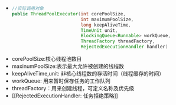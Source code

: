 - ```java
  //实际调用对象
  public ThreadPoolExecutor(int corePoolSize,
                            int maximumPoolSize,
                            long keepAliveTime,
                            TimeUnit unit,
                            BlockingQueue<Runnable> workQueue,
                            ThreadFactory threadFactory,
                            RejectedExecutionHandler handler)
  ```
- corePoolSize:核心线程池数目
- maxinumPoolSize:表示最大允许被创建的线程数
- keepAliveTime,unit: 非核心线程数的存活时间（线程缓存的时间）
- workQueue: 用来暂时保存任务的工作队列
- threadFactory：用来创建线程，可定义名称及优先级
- [[RejectedExecutionHandler: 任务拒绝策略]]